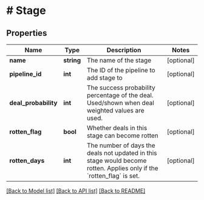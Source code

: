 # # Stage

## Properties

Name | Type | Description | Notes
------------ | ------------- | ------------- | -------------
**name** | **string** | The name of the stage | [optional]
**pipeline_id** | **int** | The ID of the pipeline to add stage to | [optional]
**deal_probability** | **int** | The success probability percentage of the deal. Used/shown when deal weighted values are used. | [optional]
**rotten_flag** | **bool** | Whether deals in this stage can become rotten | [optional]
**rotten_days** | **int** | The number of days the deals not updated in this stage would become rotten. Applies only if the &#x60;rotten_flag&#x60; is set. | [optional]

[[Back to Model list]](../../README.md#models) [[Back to API list]](../../README.md#endpoints) [[Back to README]](../../README.md)

